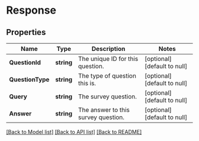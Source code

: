 # Response

## Properties
Name | Type | Description | Notes
------------ | ------------- | ------------- | -------------
**QuestionId** | **string** | The unique ID for this question. | [optional] [default to null]
**QuestionType** | **string** | The type of question this is. | [optional] [default to null]
**Query** | **string** | The survey question. | [optional] [default to null]
**Answer** | **string** | The answer to this survey question. | [optional] [default to null]

[[Back to Model list]](../README.md#documentation-for-models) [[Back to API list]](../README.md#documentation-for-api-endpoints) [[Back to README]](../README.md)

